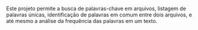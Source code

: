 Este projeto permite a busca de palavras-chave em arquivos, listagem de palavras únicas, identificação de palavras em comum entre dois arquivos, 
e até mesmo a análise da frequência das palavras em um texto.
